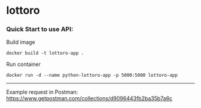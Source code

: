 # lottoro

### Quick Start to use API:

Build image

`docker build -t lottoro-app .`

Run container

`docker run -d --name python-lottoro-app -p 5000:5000 lottoro-app`

---

Example request in Postman: https://www.getpostman.com/collections/d9096443fb2ba35b7a6c